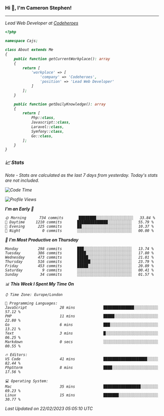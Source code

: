 ### Hi 👋, I'm Cameron Stephen!
<hr>
<p><em>Lead Web Developer at <a href="https://codeheroes.co.uk">Codeheroes</a></p>


```php
<?php

namespace Cajs;

class About extends Me
{
    public function getCurrentWorkplace(): array
    {
        return [
            'workplace' => [
                'company' => 'Codeheroes',
                'position' => 'Lead Web Developer'
            ]
        ];
    }

    public function getDailyKnowledge(): array
    {
        return [
            Php::class,
            Javascript::class,
            Laravel::class,
            Symfony::class,
            Go::class,
        ];
    }
}
```

### 📈 Stats
<p><em>Note - Stats are calculated as the last 7 days from yesterday. Today's stats are not included.</em></p>


<!--START_SECTION:waka-->
![Code Time](http://img.shields.io/badge/Code%20Time-3%2C251%20hrs%2034%20mins-blue)

![Profile Views](http://img.shields.io/badge/Profile%20Views-3-blue)

**I'm an Early 🐤** 

```text
🌞 Morning      734 commits       ████████░░░░░░░░░░░░░░░░░   33.84 % 
🌆 Daytime     1210 commits       ██████████████░░░░░░░░░░░   55.79 % 
🌃 Evening      225 commits       ██░░░░░░░░░░░░░░░░░░░░░░░   10.37 % 
🌙 Night          0 commits       ░░░░░░░░░░░░░░░░░░░░░░░░░   00.00 % 

```
📅 **I'm Most Productive on Thursday** 

```text
Monday         298 commits       ███░░░░░░░░░░░░░░░░░░░░░░   13.74 % 
Tuesday        386 commits       ████░░░░░░░░░░░░░░░░░░░░░   17.80 % 
Wednesday      473 commits       █████░░░░░░░░░░░░░░░░░░░░   21.81 % 
Thursday       516 commits       ██████░░░░░░░░░░░░░░░░░░░   23.79 % 
Friday         453 commits       █████░░░░░░░░░░░░░░░░░░░░   20.89 % 
Saturday         9 commits       ░░░░░░░░░░░░░░░░░░░░░░░░░   00.41 % 
Sunday          34 commits       ░░░░░░░░░░░░░░░░░░░░░░░░░   01.57 % 

```


📊 **This Week I Spent My Time On** 

```text
⌚︎ Time Zone: Europe/London

💬 Programming Languages: 
JavaScript               28 mins             ██████████████░░░░░░░░░░░   57.12 % 
PHP                      11 mins             █████░░░░░░░░░░░░░░░░░░░░   22.80 % 
Go                       6 mins              ███░░░░░░░░░░░░░░░░░░░░░░   13.21 % 
Text                     3 mins              █░░░░░░░░░░░░░░░░░░░░░░░░   06.25 % 
Markdown                 0 secs              ░░░░░░░░░░░░░░░░░░░░░░░░░   00.55 % 

🔥 Editors: 
VS Code                  41 mins             ████████████████████░░░░░   82.44 % 
PhpStorm                 8 mins              ████░░░░░░░░░░░░░░░░░░░░░   17.56 % 

💻 Operating System: 
Mac                      35 mins             █████████████████░░░░░░░░   69.23 % 
Linux                    15 mins             ███████░░░░░░░░░░░░░░░░░░   30.77 % 

```


 Last Updated on 22/02/2023 05:05:10 UTC
<!--END_SECTION:waka-->
